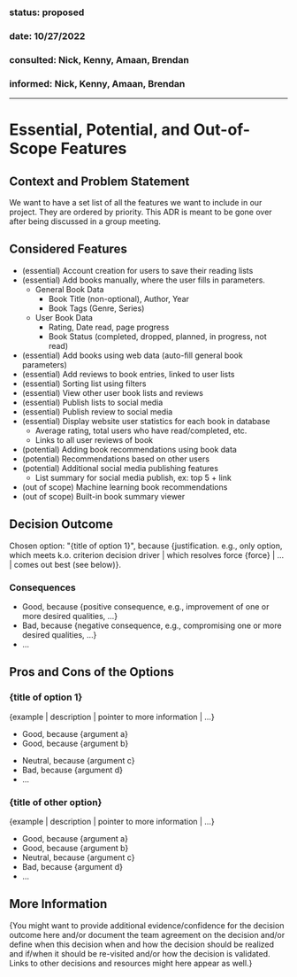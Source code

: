 ### status: proposed
### date: 10/27/2022
### consulted: Nick, Kenny, Amaan, Brendan
### informed: Nick, Kenny, Amaan, Brendan
---

# Essential, Potential, and Out-of-Scope Features

## Context and Problem Statement
We want to have a set list of all the features we want to include in our project. They are ordered by priority. This ADR is meant to be gone over after being discussed in a group meeting.

## Considered Features

* (essential) Account creation for users to save their reading lists
* (essential) Add books manually, where the user fills in parameters.
    * General Book Data
        * Book Title (non-optional), Author, Year
        * Book Tags (Genre, Series)
    * User Book Data
        * Rating, Date read, page progress
        * Book Status (completed, dropped, planned, in progress, not read)
* (essential) Add books using web data (auto-fill general book parameters)
* (essential) Add reviews to book entries, linked to user lists
* (essential) Sorting list using filters
* (essential) View other user book lists and reviews
* (essential) Publish lists to social media
* (essential) Publish review to social media
* (essential) Display website user statistics for each book in database
    * Average rating, total users who have read/completed, etc.
    * Links to all user reviews of book
* (potential) Adding book recommendations using book data
* (potential) Recommendations based on other users
* (potential) Additional social media publishing features
    * List summary for social media publish, ex: top 5 + link
* (out of scope) Machine learning book recommendations
* (out of scope) Built-in book summary viewer

## Decision Outcome

Chosen option: "{title of option 1}", because
{justification. e.g., only option, which meets k.o. criterion decision driver | which resolves force {force} | … | comes out best (see below)}.

<!-- This is an optional element. Feel free to remove. -->
### Consequences

* Good, because {positive consequence, e.g., improvement of one or more desired qualities, …}
* Bad, because {negative consequence, e.g., compromising one or more desired qualities, …}
* … <!-- numbers of consequences can vary -->

<!-- This is an optional element. Feel free to remove. -->
## Pros and Cons of the Options

### {title of option 1}

<!-- This is an optional element. Feel free to remove. -->
{example | description | pointer to more information | …}

* Good, because {argument a}
* Good, because {argument b}
<!-- use "neutral" if the given argument weights neither for good nor bad -->
* Neutral, because {argument c}
* Bad, because {argument d}
* … <!-- numbers of pros and cons can vary -->

### {title of other option}

{example | description | pointer to more information | …}

* Good, because {argument a}
* Good, because {argument b}
* Neutral, because {argument c}
* Bad, because {argument d}
* …

<!-- This is an optional element. Feel free to remove. -->
## More Information

{You might want to provide additional evidence/confidence for the decision outcome here and/or
 document the team agreement on the decision and/or
 define when this decision when and how the decision should be realized and if/when it should be re-visited and/or
 how the decision is validated.
 Links to other decisions and resources might here appear as well.}
